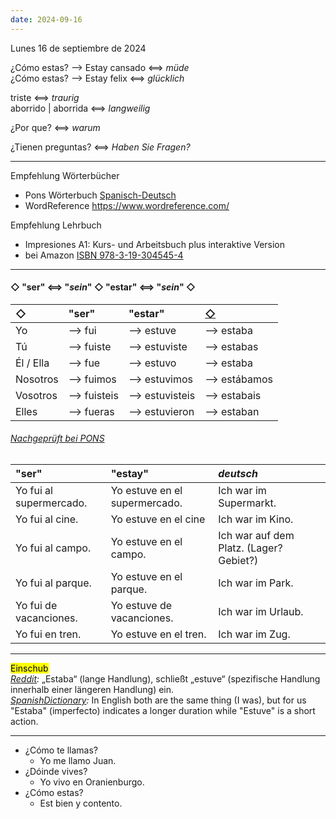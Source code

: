 ```yaml
---
date: 2024-09-16
---
```

<div class="date">Lunes 16 de septiembre de 2024</div>

¿Cómo estas? ⟶ Estay cansado ⟺ *müde*   
¿Cómo estas? ⟶ Estay felix ⟺ *glücklich*   

triste ⟺ *traurig*  
aborrido | aborrida ⟺ *langweilig*

¿Por que? ⟺ *warum*

¿Tienen preguntas? ⟺ *Haben Sie Fragen?*

---
Empfehlung Wörterbücher
- Pons Wörterbuch [Spanisch-Deutsch](https://de.pons.com/%C3%BCbersetzung/spanisch-deutsch)
- WordReference <https://www.wordreference.com/>

Empfehlung Lehrbuch
- Impresiones A1: Kurs- und Arbeitsbuch plus interaktive Version 
- bei Amazon [ISBN 978-3-19-304545-4](https://www.amazon.de/Impresiones-A1-Arbeitsbuch-interaktive-Version/dp/3193045454)

---

#### ◇ "ser" ⟺ "*sein*" ◇ "estar" ⟺ "*sein*" ◇

◇ | "ser" | "estar" | [◇](https://de.pons.com/verbtabellen/spanisch/estar)
:-|:------|:--------|:---
Yo |⟶ fui |⟶ estuve |⟶ estaba
Tú |⟶ fuiste |⟶ estuviste |⟶ estabas
Él / Ella |⟶ fue |⟶ estuvo |⟶ estaba
Nosotros |⟶ fuimos |⟶ estuvimos |⟶ estábamos
Vosotros |⟶ fuisteis |⟶ estuvisteis |⟶ estabais
Elles |⟶ fueras |⟶ estuvieron |⟶ estaban

###### [Nachgeprüft bei PONS](https://de.pons.com/%C3%BCbersetzung-2/spanisch-deutsch/estuviste)

"ser" | "estay" | *deutsch*
:-----|:--------|:---
Yo fui al supermercado. | Yo estuve en el supermercado. | Ich war im Supermarkt.
Yo fui al cine. | Yo estuve en el cine | Ich war im Kino.
Yo fui al campo. | Yo estuve en el campo. | Ich war auf dem Platz. (Lager? Gebiet?)
Yo fui al parque. | Yo estuve en el parque. | Ich war im Park.
Yo fui de vacanciones. | Yo estuve de vacanciones. | Ich war im Urlaub.
Yo fui en tren. | Yo estuve en el tren. | Ich war im Zug.

---

<mark>Einschub</mark>  
*[Reddit](https://www.reddit.com/r/Spanish/comments/fshzxo/estuve_vs_estaba_whats_the_difference/?tl=de):*
„Estaba“ (lange Handlung), schließt „estuve“ (spezifische Handlung innerhalb einer längeren Handlung) ein.  
*[SpanishDictionary](https://https://www.spanishdict.com/answers/231504/what-is-the-difference-between-estaba-and-estuve):*
In English both are the same thing (I was), but for us "Estaba" (imperfecto) indicates a longer duration while "Estuve" is a short action.

---

- ¿Cómo te llamas?
	- Yo me llamo Juan.
- ¿Dóinde vives?
	- Yo vivo en Oranienburgo.
- ¿Cómo estas?
	- Est bien y contento.
	


